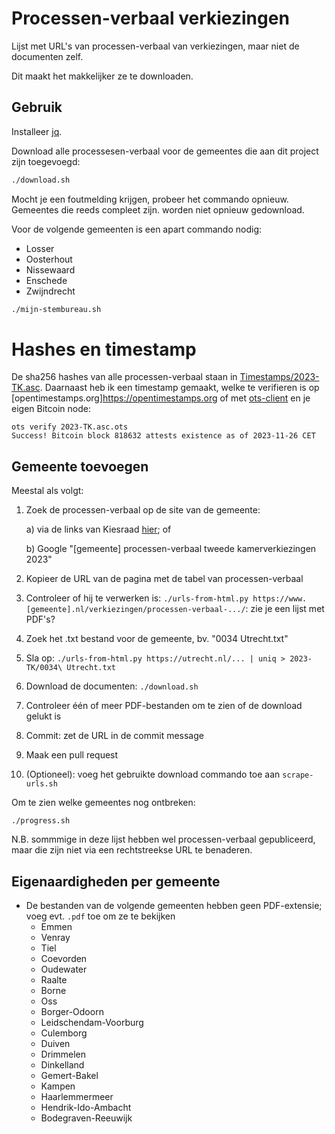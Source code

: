 # Processen-verbaal verkiezingen

Lijst met URL's van processen-verbaal van verkiezingen, maar niet de documenten zelf.

Dit maakt het makkelijker ze te downloaden.

## Gebruik

Installeer [jq](https://jqlang.github.io/jq/).

Download alle processesen-verbaal voor de gemeentes die aan dit project zijn toegevoegd:

```sh
./download.sh
```

Mocht je een foutmelding krijgen, probeer het commando opnieuw. Gemeentes die
reeds compleet zijn. worden niet opnieuw gedownload.

Voor de volgende gemeenten is een apart commando nodig:
* Losser
* Oosterhout
* Nissewaard
* Enschede
* Zwijndrecht

```sh
./mijn-stembureau.sh
```

# Hashes en timestamp

De sha256 hashes van alle processen-verbaal staan in [Timestamps/2023-TK.asc](Timestamps/2023-TK.asc). Daarnaast heb ik een timestamp gemaakt, welke te verifieren is op [opentimestamps.org]<https://opentimestamps.org>
of met [ots-client](https://github.com/opentimestamps/opentimestamps-client) en je eigen Bitcoin node:

```
ots verify 2023-TK.asc.ots
Success! Bitcoin block 818632 attests existence as of 2023-11-26 CET
```

## Gemeente toevoegen

Meestal als volgt:

1. Zoek de processen-verbaal op de site van de gemeente:

    a) via de links van Kiesraad [hier](https://www.kiesraad.nl/verkiezingen/tweede-kamer/uitslagen/uitslagen-per-gemeente-tweede-kamer); of

    b) Google "[gemeente] processen-verbaal tweede kamerverkiezingen 2023"

2. Kopieer de URL van de pagina met de tabel van processen-verbaal
3. Controleer of hij te verwerken is: `./urls-from-html.py https://www.[gemeente].nl/verkiezingen/processen-verbaal-.../`: zie je een lijst met PDF's?
4. Zoek het .txt bestand voor de gemeente, bv. "0034 Utrecht.txt"
5. Sla op: `./urls-from-html.py https://utrecht.nl/... | uniq > 2023-TK/0034\ Utrecht.txt`
6. Download de documenten: `./download.sh`
7. Controleer één of meer PDF-bestanden om te zien of de download gelukt is
8. Commit: zet de URL in de commit message
9. Maak een pull request

10. (Optioneel): voeg het gebruikte download commando toe aan `scrape-urls.sh`

Om te zien welke gemeentes nog ontbreken:

```
./progress.sh
```

N.B. sommmige in deze lijst hebben wel processen-verbaal gepubliceerd, maar
die zijn niet via een rechtstreekse URL te benaderen.

## Eigenaardigheden per gemeente

* De bestanden van de volgende gemeenten hebben geen PDF-extensie; voeg evt. `.pdf` toe om ze te bekijken
    * Emmen
    * Venray
    * Tiel
    * Coevorden
    * Oudewater
    * Raalte
    * Borne
    * Oss
    * Borger-Odoorn
    * Leidschendam-Voorburg
    * Culemborg
    * Duiven
    * Drimmelen
    * Dinkelland
    * Gemert-Bakel
    * Kampen
    * Haarlemmermeer
    * Hendrik-Ido-Ambacht
    * Bodegraven-Reeuwijk
